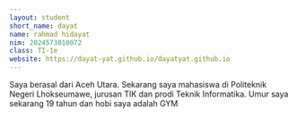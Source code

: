 ```yaml
---
layout: student
short_name: dayat
name: rahmad hidayat
nim: 2024573010072
class: TI-1e
website: https://dayat-yat.github.io/dayatyat.github.io
---
```

Saya berasal dari Aceh Utara. Sekarang saya mahasiswa di Politeknik Negeri Lhokseumawe, jurusan TIK dan prodi Teknik Informatika. Umur saya sekarang 19 tahun dan hobi saya adalah GYM
